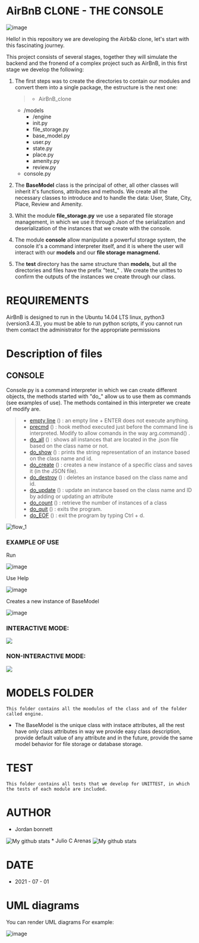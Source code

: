 # AirBnB CLONE - THE CONSOLE
![image](https://user-images.githubusercontent.com/70826697/124161186-b8fa6580-da62-11eb-98d7-1334a4128822.png)


Hello! in this repository we are developing the Airb&b clone, let's start with this fascinating journey.

This project consists of several stages, together they will simulate the backend and the fronend of a complex project such as AirBnB, in this first stage we develop the following:

1. The first steps was to create the directories to contain our modules and convert them into a single package, the estructure is the next one:

	> + AirBnB_clone
	 * /models
	   *  /engine
		 * init.py
		 * file_storage.py
	   + base_model.py
	   + user.py
	   + state.py
	   + place.py
	   + amenity.py
	   + review.py
	 + console.py

2. The **BaseModel** class is the principal of other, all other classes will inherit it's functions, attributes and methods.  We create all the necessary classes to introduce and to handle the data: User, State, City, Place, Review and Amenity.

3. Whit the module **file_storage.py** we use a separated file storage management, in which we use it through Json of the serialization and deserialization of the instances that we create with the console.

4. The module **console**  allow manipulate a powerful storage system, the console it's a command interpreter itself, and it is where the user will interact with our **models** and our **file storage managmend.**

4. The **test** directory has the same structure than **models**, but all the directories and files have the prefix "test_" . We create the unittes to confirm the outputs of the instances we create through our class.

# REQUIREMENTS
AirBnB is designed to run in the Ubuntu 14.04 LTS linux, python3 (version3.4.3), you must be able to run python scripts, if you cannot run them contact the administrator for the appropriate permissions

# Description of files
## CONSOLE
Console.py is a command interpreter in which we can create different objects, the methods started with "do_" allow us to use them as commands (see examples of use).  The methods contained in this interpreter we create of modify are.

> - [empty line](https://github.com/bonnett93/AirBnB_clone/blob/main/console.py) () : an empty line + ENTER does not execute anything.
> - [precmd](https://github.com/bonnett93/AirBnB_clone/blob/main/console.py) () : hook method executed just before the command line is interpreted.           Modify to allow comands in the way arg.command() .
> - [do_all](https://github.com/bonnett93/AirBnB_clone/blob/main/console.py) () : shows all instances that are located in the .json file based on the class name or not.
> - [do_show](https://github.com/bonnett93/AirBnB_clone/blob/main/console.py) () : prints the string representation of an instance based on the class name and id.
> - [do_create](https://github.com/bonnett93/AirBnB_clone/blob/main/console.py) () : creates a new instance of a specific class and saves it (in the JSON file).
> - [do_destroy](https://github.com/bonnett93/AirBnB_clone/blob/main/console.py) () : deletes an instance based on the class name and id.
> - [do_update](https://github.com/bonnett93/AirBnB_clone/blob/main/console.py) () : update an instance based on the class name and ID by adding or updating an attribute
> - [do_count](https://github.com/bonnett93/AirBnB_clone/blob/main/console.py) () : retrieve the number of instances of a class
> - [do_quit](https://github.com/bonnett93/AirBnB_clone/blob/main/console.py) () : exits the program.
> - [do_EOF](https://github.com/bonnett93/AirBnB_clone/blob/main/console.py) () : exit the program by typing Ctrl + d.

![flow_1](https://imagizer.imageshack.com/v2/419x387q90/923/5RqzjM.jpg)

### EXAMPLE OF USE
Run

![image](https://user-images.githubusercontent.com/70826697/124070744-ec59d780-da03-11eb-87a5-fdf7f6cc9b4b.png)

Use Help

![image](https://user-images.githubusercontent.com/70826697/124070848-1612fe80-da04-11eb-8baf-41975afcf3e8.png)


Creates a new instance of BaseModel

![image](https://user-images.githubusercontent.com/70826697/124070913-3773ea80-da04-11eb-8446-83ed6efff695.png)


### INTERACTIVE MODE:

**![](https://lh3.googleusercontent.com/p5GeSdaJ_k3LdDugRsGgZ-rY5lipLgVn_1JsH33JBPBtDISW6HMAXs-gPHVn7n8XB3UNMJIYtc1qq6SZ0KhDiPfOWrCLSTgiA0wagWMV5_0_LKKP8FICF4yb_4yqyC99wrN2E6fA)**


### NON-INTERACTIVE MODE:
**![](https://lh5.googleusercontent.com/vDYYzino6J4-Ve84YPMsJXpx587Uf5sZ7ZLTXVrcW7K4Oj5lfQUH2hB84wSLDn9QgiFj2PBGHRpcdImHPQiXf1OaDdgvacTZ_tGbwGKFSZ6nU0snjw_konyz9jLEP4z921s27djZ)**


# MODELS FOLDER
	This folder contains all the moodulos of the class and of the folder called engine.

* The BaseModel is the unique class with instace attributes, all the rest have only class attributes in way we provide easy class description, provide default value of any attribute and in the future, provide the same model behavior for file storage or database storage.



#  TEST
	This folder contains all tests that we develop for UNITTEST, in which the tests of each module are included.

# AUTHOR
* Jordan bonnett
<img align="center" src="https://github-readme-stats.vercel.app/api/top-langs/?username=bonnett93&layout=compact&theme=vue&langs_count=6" alt="My github stats"/>
* Julio C Arenas
<img align="center" src="https://github-readme-stats.vercel.app/api/top-langs/?username=jihuder&layout=compact&theme=vue&langs_count=6" alt="My github stats"/>

# DATE

* 2021 - 07 - 01

# UML diagrams

You can render UML diagrams  For example:

![image](https://imagizer.imageshack.com/v2/419x387q90/923/5RqzjM.jpg)

